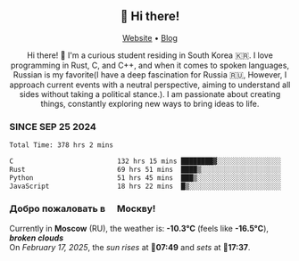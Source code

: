 <h2 align="center">👋 Hi there!</h2>
<p align="center">
  <a href="https://urdekcah.ru">Website</a> •
  <a href="https://urdekcah.blog">Blog</a>
</p>

<p align="center">
  Hi there! 👋 I'm a curious student residing in South Korea 🇰🇷. I love programming in Rust, C, and C++, and when it comes to spoken languages, Russian is my favorite(I have a deep fascination for Russia 🇷🇺, However, I approach current events with a neutral perspective, aiming to understand all sides without taking a political stance.). I am passionate about creating things, constantly exploring new ways to bring ideas to life.
</p>

### SINCE SEP 25 2024
<!--START_SECTION:waka-->
<!--LAST_WAKA_UPDATE:2025-02-16 18:26:07-->
```txt
Total Time: 378 hrs 2 mins

C                          132 hrs 15 mins ████████▓░░░░░░░░░░░░░░░░   34.05 %
Rust                       69 hrs 51 mins  ████▒░░░░░░░░░░░░░░░░░░░░   17.98 %
Python                     51 hrs 45 mins  ███▒░░░░░░░░░░░░░░░░░░░░░   13.32 %
JavaScript                 18 hrs 22 mins  █▒░░░░░░░░░░░░░░░░░░░░░░░   04.73 %
```
<!--END_SECTION:waka-->

<h3>Добро пожаловать в <img src="https://cdn-icons-png.flaticon.com/512/197/197408.png" width="13"/> Москву!</h3>

<!--START_SECTION:weather:moscow-->
<!--LAST_WEATHER_UPDATE:2025-02-17 06:30:08-->
Currently in **Moscow** (RU), the weather is: **-10.3°C** (feels like **-16.5°C**), ***broken clouds***<br/>
On *February 17, 2025*, the *sun rises* at 🌅**07:49** and *sets* at 🌇**17:37**.
<!--END_SECTION:weather-->
